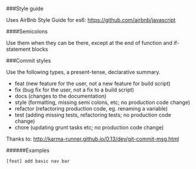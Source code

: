 
###Style guide  

Uses AirBnb Style Guide for es6: https://github.com/airbnb/javascript

####Semicolons

Use them when they can be there, except at the end of function and if-statement blocks

###Commit styles  

Use the following types, a present-tense, declarative summary.  

- feat (new feature for the user, not a new feature for build script)  
- fix (bug fix for the user, not a fix to a build script)  
- docs (changes to the documentation)  
- style (formatting, missing semi colons, etc; no production code change)  
- refactor (refactoring production code, eg. renaming a variable)  
- test (adding missing tests, refactoring tests; no production code change)  
- chore (updating grunt tasks etc; no production code change)  

Thanks to: http://karma-runner.github.io/0.13/dev/git-commit-msg.html

######Examples

`[feat] add basic nav bar` 


